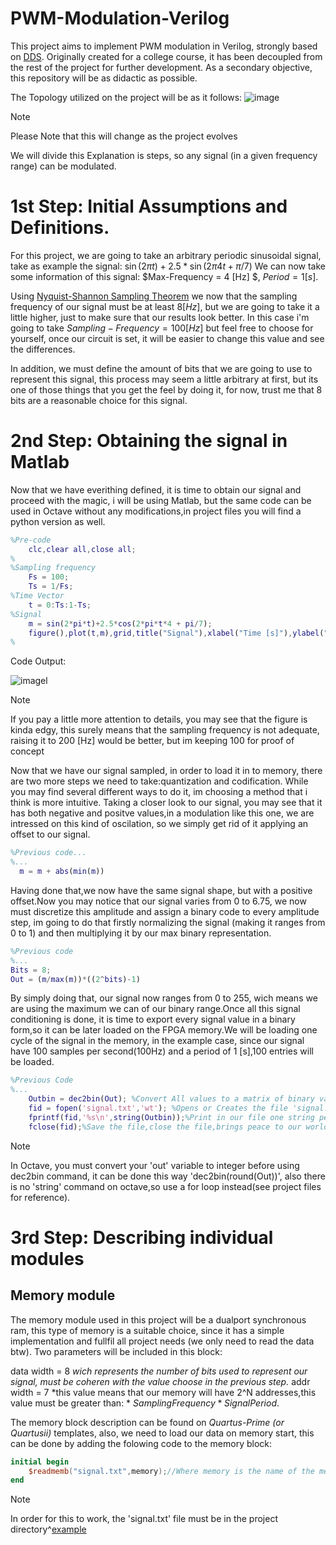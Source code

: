 # PWM-Modulation-Verilog
This project aims to implement PWM modulation in Verilog, strongly based on [DDS](https://www.wikiwand.com/en/Direct_digital_synthesis). Originally created for a college course, it has been decoupled from the rest of the project for further development. As a secondary objective, this repository will be as didactic as possible.

The Topology utilized on the project will be as it follows: 
![image](https://github.com/Tiago-o-Oliveira/PWM-Modulation-Verilog/assets/116642713/7d2d46e2-ad1a-41cd-aeaf-3151d9f2a201)

>[!NOTE]
>Please Note that this will change as the project evolves

We will divide this Explanation is steps, so any signal (in a given frequency range) can be modulated.

# 1st Step: Initial Assumptions and Definitions.

For this project, we are going to take an arbitrary periodic sinusoidal signal, take as example the signal: $\sin{(2\pi t)}+2.5*\sin{(2\pi 4t+\pi/7)}$
We can now take some information of this signal: $Max-Frequency = 4 [Hz] $, $Period = 1 [s]$.

Using [Nyquist-Shannon Sampling Theorem](https://www.wikiwand.com/en/Nyquist%E2%80%93Shannon_sampling_theorem) we now that the sampling frequency of our signal must be at least $8 [Hz]$, but we are going to take it a little higher, just to make sure that our results look better. In this case i'm going to take $Sampling-Frequency = 100 [Hz]$ but feel free to choose for yourself, once our circuit is set, it will be easier to change this value and see the differences.

In addition, we must define the amount of bits that we are going to use to represent this signal, this process may seem a little arbitrary at first, but its one of those things that you get the feel by doing it, for now, trust me that 8 bits are a reasonable choice for this signal.

# 2nd Step: Obtaining the signal in Matlab

Now that we have everithing defined, it is time to obtain our signal and proceed with the magic, i will be using Matlab, but the same code can be used in Octave without any modifications,in project files you will find a python version as well.
```Matlab
%Pre-code 
    clc,clear all,close all;
%
%Sampling frequency
    Fs = 100;
    Ts = 1/Fs;
%Time Vector
    t = 0:Ts:1-Ts;
%Signal
    m = sin(2*pi*t)+2.5*cos(2*pi*t*4 + pi/7);
    figure(),plot(t,m),grid,title("Signal"),xlabel("Time [s]"),ylabel("Amplitute [V]");
%

```
Code Output:

![imagel](https://github.com/Tiago-o-Oliveira/PWM-Modulation-Verilog/assets/116642713/287f49dd-c151-48b3-b41d-c5d3dfd6df42)
>[!NOTE]
>If you pay a little more attention to details, you may see that the figure is kinda edgy, this surely means that the sampling frequency is not adequate, raising it to 200 [Hz] would be better, but im keeping 100 for proof of concept

Now that we have our signal sampled, in order to load it in to memory, there are two more steps we need to take:quantization and codification.
While you may find several different ways to do it, im choosing a method that i think is more intuitive. Taking a closer look to our signal, you may see that it has both negative and positve values,in a modulation like this one, we are intressed on this kind of oscilation, so we simply get rid of it applying an offset to our signal.
```Matlab
%Previous code...
%...
  m = m + abs(min(m))
```
Having done that,we now have the same signal shape, but with a positive offset.Now you may notice that our signal varies from 0 to 6.75, we now must discretize this amplitude and assign a binary code to every amplitude step, im going to do that firstly normalizing the signal (making it ranges from 0 to 1) and then multiplying it by our max binary representation.
```Matlab
%Previous code
%...
Bits = 8;
Out = (m/max(m))*((2^bits)-1)
```
By simply doing that, our signal now ranges from 0 to 255, wich means we are using the maximum we can of our binary range.Once all this signal conditioning is done, it is time to export every signal value in a binary form,so it can be later loaded on the FPGA memory.We will be loading one cycle of the signal in the memory, in the example case, since our signal have 100 samples per second(100Hz) and a period of 1 [s],100 entries will be loaded.
```Matlab
%Previous Code
%...
    Outbin = dec2bin(Out); %Convert All values to a matrix of binary values string
    fid = fopen('signal.txt','wt'); %Opens or Creates the file 'signal.txt' in write mode
    fprintf(fid,'%s\n',string(Outbin));%Print in our file one string per line
    fclose(fid);%Save the file,close the file,brings peace to our world
```
>[!NOTE]
>In Octave, you must convert your 'out' variable to integer before using dec2bin command, it can be done this way 'dec2bin(round(Out))', also there is no 'string' command on octave,so use a for loop instead(see project files for reference).

# 3rd Step: Describing individual modules
## Memory module
The memory module used in this project will be a dualport synchronous ram, this type of memory is a suitable choice, since it has a simple implementation and fullfil all project needs (we only need to read the data btw).
Two parameters will be included in this block:

data width = 8 *wich represents the number of bits used to represent our signal, must be coheren with the value choose in the previous step.*
addr width = 7 *this value means that our memory will have 2^N addresses,this value must be greater than: * $SamplingFrequency*SignalPeriod$.

The memory block description can be found on *Quartus-Prime (or Quartusii)* templates, also, we need to load our data on memory start, this can be done by adding the folowing code to the memory block:
```Verilog
initial begin
    $readmemb("signal.txt",memory);//Where memory is the name of the memory array,quartus usually calls it 'ram'
end
```
>[!NOTE]
>In order for this to work, the 'signal.txt' file must be in the project directory^[example](https://github.com/Tiago-o-Oliveira/PWM-Modulation-Verilog/assets/116642713/c6c2945c-c4c6-43e1-980f-546215357ed0)



